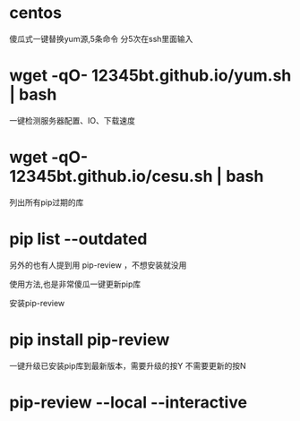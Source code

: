 # centos

傻瓜式一键替换yum源,5条命令 分5次在ssh里面输入
    
# wget -qO- 12345bt.github.io/yum.sh | bash


一键检测服务器配置、IO、下载速度

# wget -qO- 12345bt.github.io/cesu.sh | bash


 列出所有pip过期的库

# pip list --outdated

另外的也有人提到用 pip-review ，不想安装就没用

使用方法,也是非常傻瓜一键更新pip库

 安装pip-review

# pip install pip-review

一键升级已安装pip库到最新版本，需要升级的按Y  不需要更新的按N

# pip-review --local --interactive
